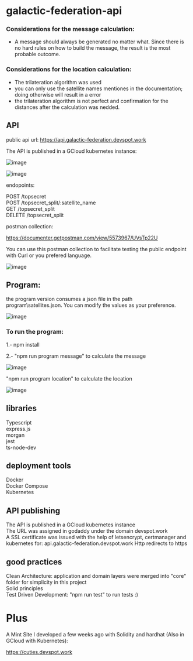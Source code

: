 # galactic-federation-api

### Considerations for the message calculation:

- A message should always be generated no matter what. Since there is no hard rules on how to build the message, the result is the most probable outcome. 

### Considerations for the location calculation:

- The trilateration algorithm was used
- you can only use the satellite names mentiones in the documentation; doing otherwise will result in a error
- the trilateration algorithm is not perfect and confirmation for the distances after the calculation was nedded.

## API

public api url: https://api.galactic-federation.devspot.work

The API is published in a GCloud kubernetes instance:

![image](https://user-images.githubusercontent.com/9491277/159808406-4f8c5a11-8e23-4e6f-826a-ada1cd62955e.png)

![image](https://user-images.githubusercontent.com/9491277/159808465-72795173-c6c3-4cdf-a9e7-1010d94aaa9b.png)

endopoints:

POST /topsecret <br/>
POST /topsecret_split/:satellite_name <br/>
GET /topsecret_split <br/>
DELETE /topsecret_split <br/>

postman collection:

https://documenter.getpostman.com/view/5573967/UVsTp22U

You can use this postman collection to facilitate testing the public endpoint with Curl or you prefered language.

![image](https://user-images.githubusercontent.com/9491277/159820344-1647ddf3-443c-49b7-a785-6dc8d1cf6ce3.png)


## Program:

the program version consumes a json file in the path program\satellites.json. You can modify the values as your preference.

![image](https://user-images.githubusercontent.com/9491277/159822018-c7c2f78e-45e8-4573-9f71-df9602a19777.png)


### To run the program:

1.- npm install

2.- "npm run program message" to calculate the message

![image](https://user-images.githubusercontent.com/9491277/159821899-5416dee2-de7f-4ef7-a5ab-d6eaecace844.png)


"npm run program location" to calculate the location

![image](https://user-images.githubusercontent.com/9491277/159821939-f0c8dcae-f337-4fc2-b5d5-04ad5a5aa841.png)




## libraries
Typescript\
express.js\
morgan\
jest\
ts-node-dev

## deployment tools

Docker\
Docker Compose\
Kubernetes

## API publishing

The API is published in a GCloud kubernetes instance\
The URL was assigned in godaddy under the domain devspot.work\
A SSL certificate was issued with the help of letsencrypt, certmanager and kubernetes for: api.galactic-federation.devspot.work
Http redirects to https

## good practices

Clean Architecture: application and domain layers were merged into "core" folder for simplicity in this project\
Solid principles\
Test Driven Development\: "npm run test" to run tests :) 


# Plus

A Mint Site I developed a few weeks ago with Solidity and hardhat (Also in GCloud with Kubernetes):

https://cuties.devspot.work




